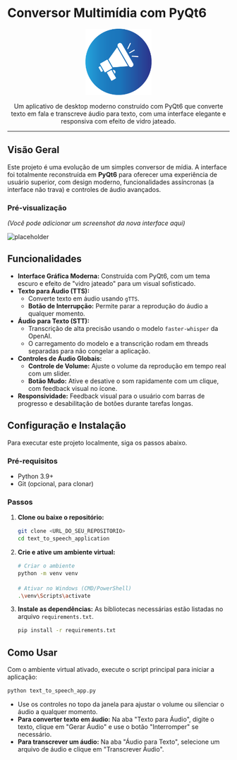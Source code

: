 # Conversor Multimídia com PyQt6

<p align="center">
  <img src="megafone.png" alt="Ícone" width="150"/>
</p>

<p align="center">
  Um aplicativo de desktop moderno construído com PyQt6 que converte texto em fala e transcreve áudio para texto, com uma interface elegante e responsiva com efeito de vidro jateado.
</p>

---

## Visão Geral

Este projeto é uma evolução de um simples conversor de mídia. A interface foi totalmente reconstruída em **PyQt6** para oferecer uma experiência de usuário superior, com design moderno, funcionalidades assíncronas (a interface não trava) e controles de áudio avançados.

### Pré-visualização

*(Você pode adicionar um screenshot da nova interface aqui)*

![placeholder](https://i.imgur.com/gYZrA2g.png)

## Funcionalidades

- **Interface Gráfica Moderna:** Construída com PyQt6, com um tema escuro e efeito de "vidro jateado" para um visual sofisticado.
- **Texto para Áudio (TTS):**
  - Converte texto em áudio usando `gTTS`.
  - **Botão de Interrupção:** Permite parar a reprodução do áudio a qualquer momento.
- **Áudio para Texto (STT):**
  - Transcrição de alta precisão usando o modelo `faster-whisper` da OpenAI.
  - O carregamento do modelo e a transcrição rodam em threads separadas para não congelar a aplicação.
- **Controles de Áudio Globais:**
  - **Controle de Volume:** Ajuste o volume da reprodução em tempo real com um slider.
  - **Botão Mudo:** Ative e desative o som rapidamente com um clique, com feedback visual no ícone.
- **Responsividade:** Feedback visual para o usuário com barras de progresso e desabilitação de botões durante tarefas longas.

## Configuração e Instalação

Para executar este projeto localmente, siga os passos abaixo.

### Pré-requisitos

- Python 3.9+
- Git (opcional, para clonar)

### Passos

1. **Clone ou baixe o repositório:**
   ```bash
   git clone <URL_DO_SEU_REPOSITORIO>
   cd text_to_speech_application
   ```

2. **Crie e ative um ambiente virtual:**
   ```bash
   # Criar o ambiente
   python -m venv venv

   # Ativar no Windows (CMD/PowerShell)
   .\venv\Scripts\activate
   ```

3. **Instale as dependências:**
   As bibliotecas necessárias estão listadas no arquivo `requirements.txt`.
   ```bash
   pip install -r requirements.txt
   ```

## Como Usar

Com o ambiente virtual ativado, execute o script principal para iniciar a aplicação:

```bash
python text_to_speech_app.py
```

- Use os controles no topo da janela para ajustar o volume ou silenciar o áudio a qualquer momento.
- **Para converter texto em áudio:** Na aba "Texto para Áudio", digite o texto, clique em "Gerar Áudio" e use o botão "Interromper" se necessário.
- **Para transcrever um áudio:** Na aba "Áudio para Texto", selecione um arquivo de áudio e clique em "Transcrever Áudio".